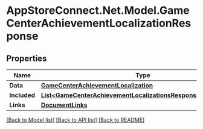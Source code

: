 # AppStoreConnect.Net.Model.GameCenterAchievementLocalizationResponse

## Properties

Name | Type | Description | Notes
------------ | ------------- | ------------- | -------------
**Data** | [**GameCenterAchievementLocalization**](GameCenterAchievementLocalization.md) |  | 
**Included** | [**List&lt;GameCenterAchievementLocalizationsResponseIncludedInner&gt;**](GameCenterAchievementLocalizationsResponseIncludedInner.md) |  | [optional] 
**Links** | [**DocumentLinks**](DocumentLinks.md) |  | 

[[Back to Model list]](../README.md#documentation-for-models) [[Back to API list]](../README.md#documentation-for-api-endpoints) [[Back to README]](../README.md)

